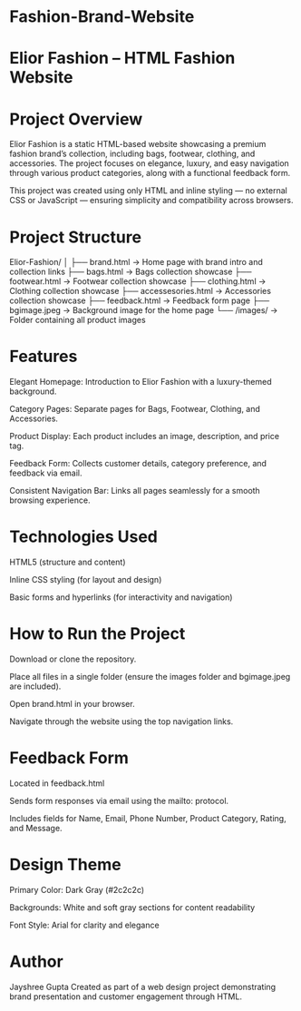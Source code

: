 # Fashion-Brand-Website
# Elior Fashion – HTML Fashion Website
#  Project Overview

Elior Fashion is a static HTML-based website showcasing a premium fashion brand’s collection, including bags, footwear, clothing, and accessories. The project focuses on elegance, luxury, and easy navigation through various product categories, along with a functional feedback form.

This project was created using only HTML and inline styling — no external CSS or JavaScript — ensuring simplicity and compatibility across browsers.

# Project Structure
Elior-Fashion/
│
├── brand.html          → Home page with brand intro and collection links
├── bags.html           → Bags collection showcase
├── footwear.html       → Footwear collection showcase
├── clothing.html       → Clothing collection showcase
├── accessesories.html  → Accessories collection showcase
├── feedback.html       → Feedback form page
├── bgimage.jpeg        → Background image for the home page
└── /images/            → Folder containing all product images

# Features

Elegant Homepage: Introduction to Elior Fashion with a luxury-themed background.

Category Pages: Separate pages for Bags, Footwear, Clothing, and Accessories.

Product Display: Each product includes an image, description, and price tag.

Feedback Form: Collects customer details, category preference, and feedback via email.

Consistent Navigation Bar: Links all pages seamlessly for a smooth browsing experience.

# Technologies Used

HTML5 (structure and content)

Inline CSS styling (for layout and design)

Basic forms and hyperlinks (for interactivity and navigation)

# How to Run the Project

Download or clone the repository.

Place all files in a single folder (ensure the images folder and bgimage.jpeg are included).

Open brand.html in your browser.

Navigate through the website using the top navigation links.

# Feedback Form

Located in feedback.html

Sends form responses via email using the mailto: protocol.

Includes fields for Name, Email, Phone Number, Product Category, Rating, and Message.

# Design Theme

Primary Color: Dark Gray (#2c2c2c)


Backgrounds: White and soft gray sections for content readability

Font Style: Arial for clarity and elegance

# Author

Jayshree Gupta
Created as part of a web design project demonstrating brand presentation and customer engagement through HTML.
